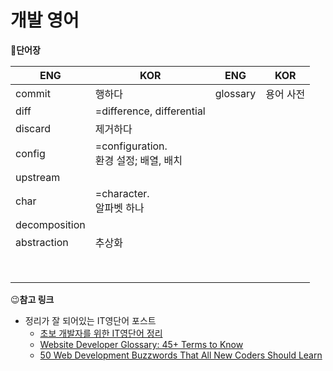 #  개발 영어 

**🤔단어장**

 

| ENG           | KOR                                       | ENG      | KOR       |
| ------------- | ----------------------------------------- | -------- | --------- |
| commit        | 행하다                                    | glossary | 용어 사전 |
| diff          | =difference, differential                 |          |           |
| discard       | 제거하다                                  |          |           |
| config        | =configuration. <br>환경 설정; 배열, 배치 |          |           |
| upstream      |                                           |          |           |
| char          | =character. <br>알파벳 하나               |          |           |
| decomposition |                                           |          |           |
| abstraction   | 추상화                                    |          |           |
|               |                                           |          |           |
|               |                                           |          |           |
|               |                                           |          |           |
|               |                                           |          |           |
|               |                                           |          |           |
|               |                                           |          |           |
|               |                                           |          |           |
|               |                                           |          |           |



😉**참고 링크**

- 정리가 잘 되어있는 IT영단어 포스트
  - [초보 개발자를 위한 IT영단어 정리](https://brunch.co.kr/@hopeless/8)
  - [Website Developer Glossary: 45+ Terms to Know](https://www.wholewhale.com/tips/developer-terms-glossary/)
  - [50 Web Development Buzzwords That All New Coders Should Learn](https://careerfoundry.com/en/blog/web-development/50-web-development-buzzwords-that-all-new-programmers-should-learn/)
